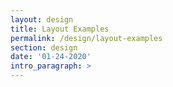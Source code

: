 ```yaml
---
layout: design
title: Layout Examples
permalink: /design/layout-examples
section: design
date: '01-24-2020'
intro_paragraph: >
---
```

